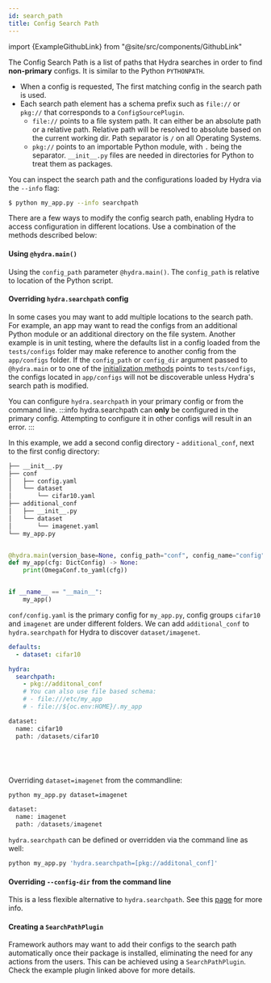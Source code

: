 ```yaml
---
id: search_path
title: Config Search Path
---
```


import {ExampleGithubLink} from "@site/src/components/GithubLink"

The Config Search Path is a list of paths that Hydra searches in order to find **non-primary** configs. It is
similar to the Python `PYTHONPATH`.
 - When a config is requested, The first matching config in the search path is used.
 - Each search path element has a schema prefix such as `file://` or `pkg://` that corresponds to a `ConfigSourcePlugin`.
    - `file://` points to a file system path. It can either be an absolute path or a relative path.
    Relative path will be resolved to absolute based on the current working dir. Path separator is `/` on all Operating
    Systems.
    - `pkg://` points to an importable Python module, with `.` being the separator. `__init__.py` files are needed in
    directories for Python to treat them as packages.

You can inspect the search path and the configurations loaded by Hydra via the `--info` flag:

```bash
$ python my_app.py --info searchpath
```

There are a few ways to modify the config search path, enabling Hydra to access configuration in
different locations.
Use a combination of the methods described below:

#### Using `@hydra.main()`
Using the  `config_path` parameter `@hydra.main()`.  The `config_path` is relative to location of the Python script.

#### Overriding `hydra.searchpath` config

<ExampleGithubLink text="Example application" to="examples/advanced/config_search_path"/>

In some cases you may want to add multiple locations to the search path.
For example, an app may want to read the configs from an additional Python module or
an additional directory on the file system. Another example is in unit testing,
where the defaults list in a config loaded from the `tests/configs` folder may
make reference to another config from the `app/configs` folder. If the
`config_path` or `config_dir` argument passed to `@hydra.main` or to one of the
[initialization methods](compose_api.md#initialization-methods) points to
`tests/configs`, the configs located in `app/configs` will not be discoverable
unless Hydra's search path is modified.

You can configure `hydra.searchpath` in your primary config or from the command line.
:::info
hydra.searchpath can **only** be configured in the primary config. Attempting  to configure it in other
configs will result in an error.
:::

In this example, we add a second config directory - `additional_conf`, next to the first config directory:

<div className="row">
<div className="col col--4">

```bash
├── __init__.py
├── conf
│   ├── config.yaml
│   └── dataset
│       └── cifar10.yaml
├── additional_conf
│   ├── __init__.py
│   └── dataset
│       └── imagenet.yaml
└── my_app.py
```
</div>
<div className="col  col--8">

```python title="my_app.py"

@hydra.main(version_base=None, config_path="conf", config_name="config")
def my_app(cfg: DictConfig) -> None:
    print(OmegaConf.to_yaml(cfg))


if __name__ == "__main__":
    my_app()
```
</div>
</div>

`conf/config.yaml` is the primary config for `my_app.py`, config groups `cifar10` and `imagenet` are
under different folders.
We can add `additional_conf` to  `hydra.searchpath` for Hydra to discover `dataset/imagenet`.

<div className="row">
<div className="col col--7">

```yaml title="config.yaml"
defaults:
  - dataset: cifar10

hydra:
  searchpath:
    - pkg://additonal_conf
    # You can also use file based schema:
    # - file:///etc/my_app
    # - file://${oc.env:HOME}/.my_app
```

</div>

<div className="col  col--5">

```python title="my_app.py output"
dataset:
  name: cifar10
  path: /datasets/cifar10






```
</div>
</div>

Overriding `dataset=imagenet` from the commandline:

<div className="row">
<div className="col col--6">

```bash title="command line override"
python my_app.py dataset=imagenet


```

</div>

<div className="col  col--6">

```python title="my_app.py output"
dataset:
  name: imagenet
  path: /datasets/imagenet
```
</div>
</div>





`hydra.searchpath` can be defined or overridden via the command line as well:

```bash title="command line override"
python my_app.py 'hydra.searchpath=[pkg://additonal_conf]'
```

#### Overriding `--config-dir` from the command line
This is a less flexible alternative to `hydra.searchpath`.
See this [page](hydra-command-line-flags.md) for more info.


#### Creating a `SearchPathPlugin`

<ExampleGithubLink text="ExampleSearchPathPlugin" to="examples/plugins/example_searchpath_plugin/"/>

Framework authors may want to add their configs to the search path automatically once their package is installed,
eliminating the need for any actions from the users.
This can be achieved using a `SearchPathPlugin`. Check the example plugin linked above for more details.
